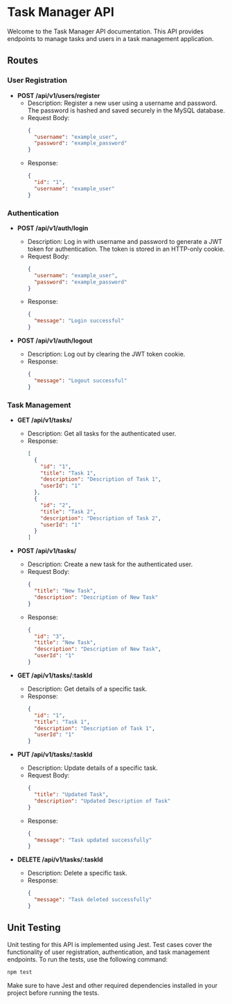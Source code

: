 # Task Manager API

Welcome to the Task Manager API documentation. This API provides endpoints to manage tasks and users in a task management application.

## Routes

### User Registration

- **POST /api/v1/users/register**
  - Description: Register a new user using a username and password. The password is hashed and saved securely in the MySQL database.
  - Request Body:
    ```json
    {
      "username": "example_user",
      "password": "example_password"
    }
    ```
  - Response:
    ```json
    {
      "id": "1",
      "username": "example_user"
    }
    ```

### Authentication

- **POST /api/v1/auth/login**
  - Description: Log in with username and password to generate a JWT token for authentication. The token is stored in an HTTP-only cookie.
  - Request Body:
    ```json
    {
      "username": "example_user",
      "password": "example_password"
    }
    ```
  - Response:
    ```json
    {
      "message": "Login successful"
    }
    ```

- **POST /api/v1/auth/logout**
  - Description: Log out by clearing the JWT token cookie.
  - Response:
    ```json
    {
      "message": "Logout successful"
    }
    ```

### Task Management

- **GET /api/v1/tasks/**
  - Description: Get all tasks for the authenticated user.
  - Response:
    ```json
    [
      {
        "id": "1",
        "title": "Task 1",
        "description": "Description of Task 1",
        "userId": "1"
      },
      {
        "id": "2",
        "title": "Task 2",
        "description": "Description of Task 2",
        "userId": "1"
      }
    ]
    ```

- **POST /api/v1/tasks/**
  - Description: Create a new task for the authenticated user.
  - Request Body:
    ```json
    {
      "title": "New Task",
      "description": "Description of New Task"
    }
    ```
  - Response:
    ```json
    {
      "id": "3",
      "title": "New Task",
      "description": "Description of New Task",
      "userId": "1"
    }
    ```

- **GET /api/v1/tasks/:taskId**
  - Description: Get details of a specific task.
  - Response:
    ```json
    {
      "id": "1",
      "title": "Task 1",
      "description": "Description of Task 1",
      "userId": "1"
    }
    ```

- **PUT /api/v1/tasks/:taskId**
  - Description: Update details of a specific task.
  - Request Body:
    ```json
    {
      "title": "Updated Task",
      "description": "Updated Description of Task"
    }
    ```
  - Response:
    ```json
    {
      "message": "Task updated successfully"
    }
    ```

- **DELETE /api/v1/tasks/:taskId**
  - Description: Delete a specific task.
  - Response:
    ```json
    {
      "message": "Task deleted successfully"
    }
    ```

## Unit Testing

Unit testing for this API is implemented using Jest. Test cases cover the functionality of user registration, authentication, and task management endpoints. To run the tests, use the following command:

```bash
npm test
```

Make sure to have Jest and other required dependencies installed in your project before running the tests.